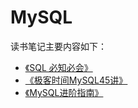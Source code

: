 # MySQL

读书笔记主要内容如下：

- [《SQL 必知必会》](./basic/1-sql.md)
- [《极客时间MySQL45讲》](./mysql-45/1-sql-execute.md)
- [《MySQL进阶指南》](./mysql-advance/1-install.md)